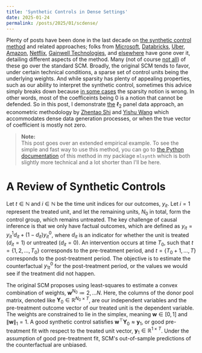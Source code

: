 ```yaml
---
title: 'Synthetic Controls in Dense Settings'
date: 2025-01-24
permalink: /posts/2025/01/scdense/
---
```


Plenty of posts have been done in the last decade on [the synthetic control method](https://doi.org/10.1198/jasa.2009.ap08746) and related approaches; folks from [Microsoft](https://medium.com/data-science-at-microsoft/causal-inference-using-synthetic-controls-d96a890c83a7), [Databricks](https://towardsdatascience.com/how-to-do-causal-inference-using-synthetic-controls-ab435e0228f1), [Uber](https://youtu.be/j5DoJV5S2Ao?si=RWUYFjFEWpvkl8x1), [Amazon](https://towardsdatascience.com/causal-inference-with-synthetic-control-in-python-4a79ee636325), [Netflix](https://netflixtechblog.com/round-2-a-survey-of-causal-inference-applications-at-netflix-fd78328ee0bb), [Gainwell Technologies](https://andrewpwheeler.com/2019/12/06/using-regularization-to-generate-synthetic-controls-and-conformal-prediction-for-significance-tests/), and [else](https://rudrendupaul.medium.com/causal-inference-part-7-synthetic-control-methods-a-powerful-technique-for-inferring-causality-in-3ec5dbe26038)[where](https://henamsingla.medium.com/synthetic-control-method-a-z-d28099c56edb) have gone over it, detailing different aspects of the method. Many (not of course [not all](https://peerunreviewed.blogspot.com/2019/11/a-short-tutorial-on-robust-synthetic.html)) of these go over the standard SCM. Broadly, the original SCM tends to favor, under certain technical conditions, a sparse set of control units being the underlying weights. And while sparsity has plenty of appealing properties, such as our ability to interpret the synthetic control, sometimes this advice simply breaks down because [in some cases](https://ceistorvergata.it/public/files/RFCS/Giannone_illusion4-2.pdf) the sparsity notion is wrong. In other words, most of the coefficeints being 0 is a notion that cannot be defended. So in this post, I demonstrate [the](10.13140/RG.2.2.11670.97609) $\ell_2$ panel data approach, an econometric methodology by [Zhentao Shi](https://zhentaoshi.github.io/) and [Yishu Wang](https://ishwang1.github.io/) which accommodates dense data generation processes, or when the true vector of coefficient is mostly not zero.

> **Note:**  
This post goes over an extended empirical example. To see the simple and fast way to use this method, you can go to [the Python documentation](https://mlsynth.readthedocs.io/en/latest/pda.html#ell-2-relaxation) of this method in my packiage ``mlsynth`` which is both slightly more technical and a lot shorter than I'll be here.

# A Review of Synthetic Controls

Let $t \in \mathbb{N}$ and $i \in \mathbb{N}$ be the time unit indices for our outcomes, $y_{it}$. Let $i = 1$ represent the treated unit, and let the remaining units, $N_0$ in total, form the control group, which remains untreated. The key challenge of causal inference is that we only have factual outcomes, which are defined as $y_{it} = y_{it}^1 d_{it} + \left(1 - d_{it}\right)y_{it}^0$, where $d_{it}$ is an indicator for whether the unit is treated ($d_{it} = 1$) or untreated ($d_{it} = 0$). An intervention occurs at time $T_0$, such that $t = \{1, 2, \ldots, T_0\}$ corresponds to the pre-treatment period, and $t = \{T_0 + 1, \ldots, T\}$ corresponds to the post-treatment period. The objective is to estimate the counterfactual $y_{1t}^0$ for the post-treatment period, or the values we would see if the treatment did not happen.

The original SCM proposes using least-squares to estimate a convex combination of weights, $\mathbf{w}^{N_0} \coloneqq {2, \ldots N}$. Here, the columns of the donor pool matrix, denoted like $\mathbf{Y}_0 \in \mathbb{R}^{N_0 \times T}$, are our independent variables and the pre-treatment outcome vector of our treated unit is the dependent variable. The weights are constrained to lie in the simplex, meaning $\mathbf{w} \in [0, 1]$ and $\lVert \mathbf{w} \rVert_1 = 1$. A good synthetic control satisfies $\mathbf{w}^\top \mathbf{Y}_0 \approx \mathbf{y}_1$, or good pre-treatment fit with respect to the treated unit vector, $\mathbf{y}_1 \in \mathbb{R}^{1 \times T}$. Under the assumption of good pre-treatment fit, SCM's out-of-sample predictions of the counterfactual are unbiased.



